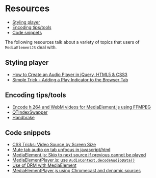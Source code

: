 # Resources

* [Styling player](#styles)
* [Encoding tips/tools](#tools)
* [Code snippets](#gists)

The following resources talk about a variety of topics that users of `MediaElementJS` deal with.

<a id="styles"></a>
## Styling player

* [How to Create an Audio Player in jQuery, HTML5 & CSS3](https://designmodo.com/audio-player/)
* [Simple Trick - Adding a Play Indicator to the Browser Tab](https://www.raymondcamden.com/2014/02/04/Simple-Trick-Adding-a-Play-Indicator-to-the-Browser-Tab)

<a id="tools"></a>
## Encoding tips/tools

* [Encode h.264 and WebM videos for MediaElement.js using FFMPEG](http://blogs.visigo.com/chriscoulson/encode-h-264-and-webm-videos-for-mediaelement-js-using-ffmpeg/)
* [QTIndexSwapper](http://renaun.com/blog/code/qtindexswapper/)
* [Handbrake](https://handbrake.fr/docs/en/1.0.0/)

<a id="gists"></a>
## Code snippets

* [CSS Tricks: Video Source by Screen Size](https://css-tricks.com/video-source-by-screen-size/)
* [Mute tab audio on tab unfocus in javascript/html](https://stackoverflow.com/questions/34506133/mute-tab-audio-on-tab-unfocus-in-javascript-html)
* [MediaElement.js: Skip to next source if previous cannot be played](https://gist.github.com/rafa8626/2ce220b30b7e2ef2dc2e277df6a697ce)
* [MediaElementPlayer.js: use `AudioContext.decodeAudioData()`](https://gist.github.com/rafa8626/e6afe41dd00742a75c4d25cc387a7d61)
* [Use of DRM with MediaElement](https://jsfiddle.net/f431r2zq/12/)
* [MediaElementPlayer.js using Chromecast and dynamic sources](https://jsfiddle.net/Luuwnjfm/18/)
